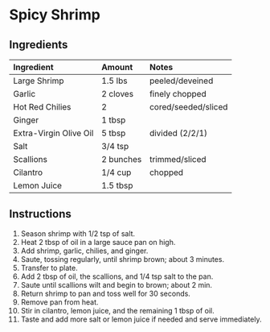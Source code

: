 Spicy Shrimp
============


Ingredients
-----------

| Ingredient             | Amount    | Notes               |
|:-----------------------|:----------|:--------------------|
| Large Shrimp           | 1.5 lbs   | peeled/deveined     |
| Garlic                 | 2 cloves  | finely chopped      |
| Hot Red Chilies        | 2         | cored/seeded/sliced |
| Ginger                 | 1 tbsp    |                     |
| Extra-Virgin Olive Oil | 5 tbsp    | divided (2/2/1)     |
| Salt                   | 3/4 tsp   |                     |
| Scallions              | 2 bunches | trimmed/sliced      |
| Cilantro               | 1/4 cup   | chopped             |
| Lemon Juice            | 1.5 tbsp  |                     |


Instructions
------------

1. Season shrimp with 1/2 tsp of salt.
2. Heat 2 tbsp of oil in a large sauce pan on high.
3. Add shrimp, garlic, chilies, and ginger.
4. Saute, tossing regularly, until shrimp brown; about 3 minutes.
5. Transfer to plate.
6. Add 2 tbsp of oil, the scallions, and 1/4 tsp salt to the pan.
7. Saute until scallions wilt and begin to brown; about 2 min.
8. Return shrimp to pan and toss well for 30 seconds.
9. Remove pan from heat.
10. Stir in cilantro, lemon juice, and the remaining 1 tbsp of oil.
11. Taste and add more salt or lemon juice if needed and serve immediately.
